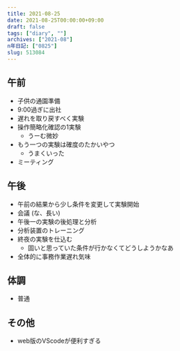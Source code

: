 ```yaml
---
title: 2021-08-25
date: 2021-08-25T00:00:00+09:00
draft: false
tags: ["diary", ""]
archives: ["2021-08"]
n年日記: ["0825"]
slug: 513084
---
```

## 午前
- 子供の通園準備
- 9:00過ぎに出社
- 遅れを取り戻すべく実験
- 操作簡略化確認の1実験
  - うーむ微妙
- もう一つの実験は確度のたかいやつ
  - うまくいった
- ミーティング
## 午後
- 午前の結果から少し条件を変更して実験開始
- 会議 (な、長い)
- 午後一の実験の後処理と分析
- 分析装置のトレーニング
- 終夜の実験を仕込む
  - 固いと思っていた条件が行かなくてどうしようかなあ
- 全体的に事務作業遅れ気味
## 体調
- 普通
## その他
- web版のVScodeが便利すぎる
